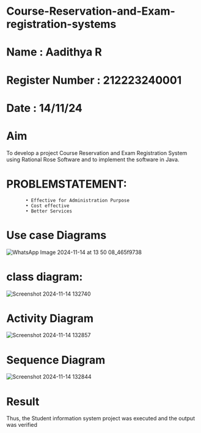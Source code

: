 # Course-Reservation-and-Exam-registration-systems
# Name : Aadithya R
# Register Number : 212223240001
# Date : 14/11/24
# Aim
 To develop a project Course Reservation and Exam Registration System using 
Rational Rose Software and to implement the software in Java.
# PROBLEMSTATEMENT: 
           • Effective for Administration Purpose  
           • Cost effective  
           • Better Services 
# Use case Diagrams

![WhatsApp Image 2024-11-14 at 13 50 08_465f9738](https://github.com/user-attachments/assets/4c9ed345-dd3a-466f-b3f2-4454a9f2b22f)

# class diagram:

![Screenshot 2024-11-14 132740](https://github.com/user-attachments/assets/a2e31d4c-a6da-489b-8ec7-8b973166e7ff)


# Activity Diagram

![Screenshot 2024-11-14 132857](https://github.com/user-attachments/assets/b6ac174d-53aa-46bd-ba50-d913c3b3245a)


# Sequence Diagram

![Screenshot 2024-11-14 132844](https://github.com/user-attachments/assets/501674d0-4254-4820-ae0b-2d17286bc718)



# Result
 Thus, the Student information system project was executed and the output  
was verified
